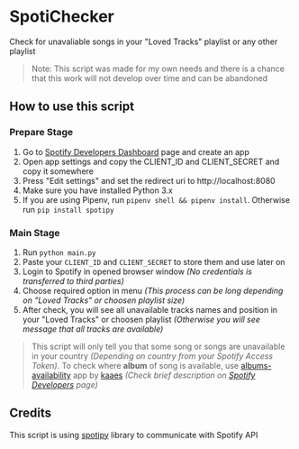 # SpotiChecker

Check for unavaliable songs in your "Loved Tracks" playlist or any other playlist

> Note: This script was made for my own needs and
> there is a chance that this work will not develop over time and can be abandoned

## How to use this script

### Prepare Stage

1. Go to [Spotify Developers Dashboard](https://developer.spotify.com/dashboard) page and create an app
2. Open app settings and copy the CLIENT_ID and CLIENT_SECRET and copy it somewhere
3. Press "Edit settings" and set the redirect uri to http://localhost:8080
4. Make sure you have installed Python 3.x
5. If you are using Pipenv, run `pipenv shell && pipenv install`. Otherwise run `pip install spotipy`

### Main Stage

1. Run `python main.py`
2. Paste your `CLIENT_ID` and `CLIENT_SECRET` to store them and use later on
3. Login to Spotify in opened browser window *(No credentials is transferred to third parties)*
4. Choose required option in menu *(This process can be long depending on "Loved Tracks" or choosen playlist size)*
5. After check, you will see all unavailable tracks names and position in your "Loved Tracks" or choosen playlist *(Otherwise you will see message that all tracks are available)*

> This script will only tell you that some song or songs are unavailable in your country *(Depending on country from your Spotify Access Token)*. To check where **album** of song is available, use [albums-availability](https://kaaes.github.io/albums-availability/) app by [kaaes](https://github.com/kaaes) *(Check brief description on [Spotify Developers](https://developer.spotify.com/community/showcase/album-availability/) page)*

## Credits

This script is using [spotipy](https://github.com/plamere/spotipy) library to communicate with Spotify API

